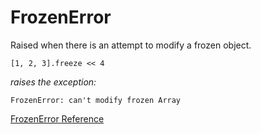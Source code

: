 # FrozenError

Raised when there is an attempt to modify a frozen object.

    [1, 2, 3].freeze << 4

*raises the exception:*

    FrozenError: can't modify frozen Array

[FrozenError Reference](https://ruby-doc.org/core-2.6/FrozenError.html)